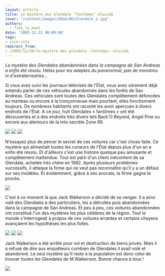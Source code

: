 ```yaml
---
layout: article
title: Le mystère des Glendale "fantômes" élucidé
cover: "/content/images/2016/06/Glendale_2.jpg"
authors:
  - fido_le_muet
date: '2005-12-21 00:00:00'
tags:
- vice-city
redirect_from:
- /2005/12/20/le-mystere-des-glendale--fantomes--elucide
---
```


_Le mystère des Glendales abandonnées dans la campagne de San Andreas a enfin été résolu. Hélas pour les adeptes du paranormal, pas de monstres ni d'extraterrestres..._

Si vous avez suivi les journaux télévisés de l'État, vous avez sûrement déjà entendu parler de ces véhicules abandonnés dans les forêts de San Andreas. Ces véhicules sont toutes des Glendales complètement défoncées au marteau ou encore à la tronçonneuse mais pourtant, elles fonctionnent toujours. De nombreux habitants ont raconté les avoir aperçues à divers endroits de l'État. A ce jour, huit Glendales « fantômes » ont été découvertes et à des endroits très divers tels Back'O Beyond, Angel Pine ou encore aux alentours de la très secrète Zone 69.

![](/content/images/2005/01/Glendale_1.jpg)
![](/content/images/2005/01/Glendale_5.jpg)
![](/content/images/2005/01/Glendale_6.jpg)

N'essayez plus de percer le secret de ces voitures car c'est chose faite. Ce mystère qui alimentait toutes les rumeurs de l'État depuis plus d'un an a enfin été résolu. Et d'ailleurs c'est une histoire quelque peu amusante et complètement inattendue. Tout est parti d'un client mécontent de sa Glendale, achetée très chère en 1982. Après plusieurs problèmes successifs, il attaque la firme qui ne veut pas reconnaître qu'il y a un défaut sur ses modèles. Et évidemment, grâce à ses avocats, la firme gagne le procès.

![](/content/images/2005/01/Palais_Justice.jpg)

C'est à ce moment là que Jack Walkerson a décidé de se venger. Il a ainsi volé des Glendales à des particuliers, les a détruites puis abandonnées dans la campagne de San Andreas. Et peu à peu, ces voitures abandonnées ont constitué l'un des mystères les plus célèbres de la région. Tout le monde s'interrogeait à propos de ces voitures errantes et certains citoyens avançaient les hypothèses les plus folles.

![](/content/images/2005/01/Glendale_3.jpg)
![](/content/images/2005/01/Glendale_4.jpg)
![](/content/images/2005/01/Glendale_7.jpg)

Jack Walkerson a été arrêté pour vol et destruction de biens privés. Mais il a refusé de dire aux enquêteurs combien de Glendales il avait volé et abandonné. Le seul mystère qu'il reste à la population est donc celui de trouver toutes les Glendales de M.Walkerson. Bonne chance à tous !

![](/content/images/2005/01/Walkerson.jpg)